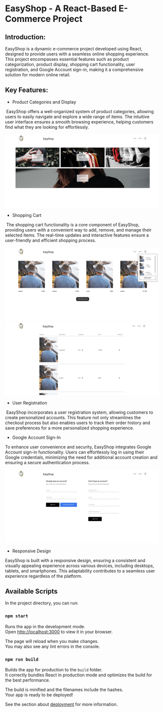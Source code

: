 # EasyShop - A React-Based E-Commerce Project

## Introduction:

EasyShop is a dynamic e-commerce project developed using React, designed to provide users with a seamless online shopping experience. This project encompasses essential features such as product categorization, product display, shopping cart functionality, user registration, and Google Account sign-in, making it a comprehensive solution for modern online retail.

## Key Features:

- Product Categories and Display

​    EasyShop offers a well-organized system of product categories, allowing users to easily navigate and explore a wide range of items. The intuitive user interface ensures a smooth browsing experience, helping customers find what they are looking for effortlessly.

<img src="./public/imgs/1.png" alt="Alt text" title="a title" style="zoom:50%;" />

- Shopping Cart

​    The shopping cart functionality is a core component of EasyShop, providing users with a convenient way to add, remove, and manage their selected items. The real-time updates and interactive features ensure a user-friendly and efficient shopping process.

<img src="./public/imgs/3.png" alt="Alt text" title="a title" style="zoom:50%;" />

<img src="./public/imgs/4.png" alt="Alt text" title="a title" style="zoom:50%;" />

- User Registration

​    EasyShop incorporates a user registration system, allowing customers to create personalized accounts. This feature not only streamlines the checkout process but also enables users to track their order history and save preferences for a more personalized shopping experience.

- Google Account Sign-In

To enhance user convenience and security, EasyShop integrates Google Account sign-in functionality. Users can effortlessly log in using their Google credentials, minimizing the need for additional account creation and ensuring a secure authentication process.

<img src="./public/imgs/5.png" alt="Alt text" title="a title" style="zoom:50%;" />

- Responsive Design

EasyShop is built with a responsive design, ensuring a consistent and visually appealing experience across various devices, including desktops, tablets, and smartphones. This adaptability contributes to a seamless user experience regardless of the platform.

## Available Scripts

In the project directory, you can run:

### `npm start`

Runs the app in the development mode.\
Open [http://localhost:3000](http://localhost:3000) to view it in your browser.

The page will reload when you make changes.\
You may also see any lint errors in the console.

### `npm run build`

Builds the app for production to the `build` folder.\
It correctly bundles React in production mode and optimizes the build for the best performance.

The build is minified and the filenames include the hashes.\
Your app is ready to be deployed!

See the section about [deployment](https://facebook.github.io/create-react-app/docs/deployment) for more information.

